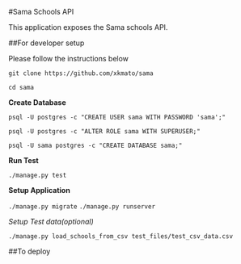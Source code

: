 #Sama Schools API

This application exposes the Sama schools API.

##For developer setup

Please follow the instructions below

`git clone https://github.com/xkmato/sama`

`cd sama` 

**Create Database**

`psql -U postgres -c "CREATE USER sama WITH PASSWORD 'sama';"`

`psql -U postgres -c "ALTER ROLE sama WITH SUPERUSER;"`

`psql -U sama postgres -c "CREATE DATABASE sama;"`

**Run Test**

`./manage.py test`

**Setup Application**

`./manage.py migrate`
`./manage.py runserver`

*Setup Test data(optional)*

`./manage.py load_schools_from_csv test_files/test_csv_data.csv`

##To deploy


